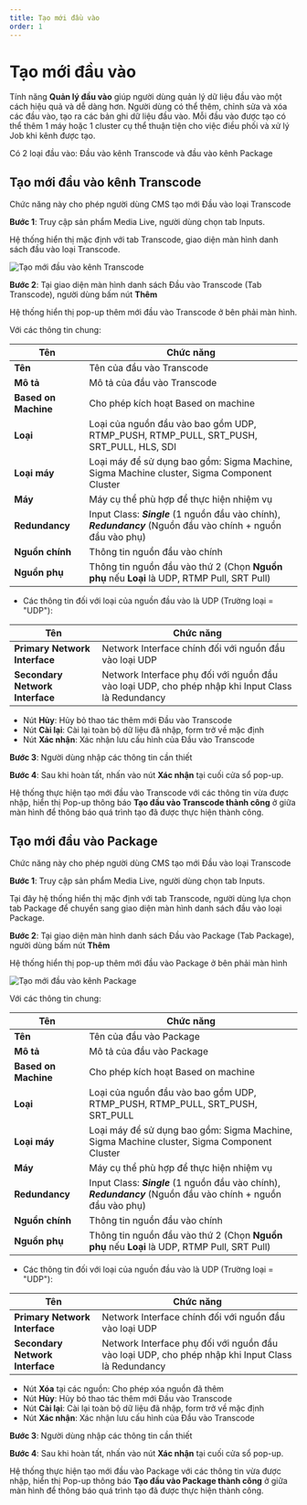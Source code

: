 ```yaml
---
title: Tạo mới đầu vào
order: 1 
---
```



# Tạo mới đầu vào

Tính năng **Quản lý đầu vào** giúp người dùng quản lý dữ liệu đầu vào một cách hiệu quả và dễ dàng hơn. Người dùng có thể thêm, chỉnh sửa và xóa các đầu vào, tạo ra các bản ghi dữ liệu đầu vào. Mỗi đầu vào được tạo có thể thêm 1 máy hoặc 1 cluster cụ thể thuận tiện cho việc điều phối và xử lý Job khi kênh được tạo.

Có 2 loại đầu vào: Đầu vào kênh Transcode và đầu vào kênh Package


## Tạo mới đầu vào kênh Transcode

Chức năng này cho phép người dùng CMS tạo mới Đầu vào loại Transcode

**Bước 1**: Truy cập sản phẩm Media Live, người dùng chọn tab Inputs. 

Hệ thống hiển thị mặc định với tab Transcode, giao diện màn hình danh sách đầu vào loại Transcode.

![Tạo mới đầu vào kênh Transcode](/images/media-live/input/create-transcode-input.png)

**Bước 2**: Tại giao diện màn hình danh sách Đầu vào Transcode (Tab Transcode), người dùng bấm nút **Thêm** 

Hệ thống hiển thị pop-up thêm mới đầu vào Transcode ở bên phải màn hình.

Với các thông tin chung:

| Tên                  | Chức năng                                                    |
| -------------------- | ------------------------------------------------------------ |
| **Tên**              | Tên của đầu vào Transcode                                    |
| **Mô tả**            | Mô tả của đầu vào Transcode                                  |
| **Based on Machine** | Cho phép kích hoạt Based on machine                          |
| **Loại**             | Loại của nguồn đầu vào bao gồm UDP, RTMP_PUSH, RTMP_PULL, SRT_PUSH, SRT_PULL, HLS, SDI |
| **Loại máy**         | Loại máy để sử dụng bao gồm: Sigma Machine, Sigma Machine cluster, Sigma Component Cluster |
| **Máy**              | Máy cụ thể phù hợp để thực hiện nhiệm vụ                     |
| **Redundancy**       | Input Class: ***Single*** (1 nguồn đầu vào chính), ***Redundancy*** (Nguồn đầu vào chính + nguồn đầu vào phụ) |
| **Nguồn chính**      | Thông tin nguồn đầu vào chính                                |
| **Nguồn phụ**        | Thông tin nguồn đầu vào thứ 2 (Chọn **Nguồn phụ** nếu **Loại** là UDP, RTMP Pull, SRT Pull) |

- Các thông tin đối với loại của nguồn đầu vào là UDP (Trường loại = "UDP"):

| Tên                             | Chức năng                                                    |
| ------------------------------- | ------------------------------------------------------------ |
| **Primary Network Interface**   | Network Interface chính đối với nguồn đầu vào loại UDP       |
| **Secondary Network Interface** | Network Interface phụ đối với nguồn đầu vào loại UDP, cho phép nhập khi Input Class là Redundancy |

- Nút **Hủy**: Hủy bỏ thao tác thêm mới Đầu vào Transcode
- Nút **Cài lại**: Cài lại toàn bộ dữ liệu đã nhập, form trở về mặc định
- Nút **Xác nhận**: Xác nhận lưu cấu hình của Đầu vào Transcode

**Bước 3**: Người dùng nhập các thông tin cần thiết 

**Bước 4**: Sau khi hoàn tất, nhấn vào nút **Xác nhận** tại cuối cửa sổ pop-up.

Hệ thống thực hiện tạo mới đầu vào Transcode với các thông tin vừa được nhập, hiển thị Pop-up thông báo **Tạo đầu vào Transcode thành công** ở giữa màn hình để thông báo quá trình tạo đã được thực hiện thành công.


## Tạo mới đầu vào Package

Chức năng này cho phép người dùng CMS tạo mới Đầu vào loại Transcode

**Bước 1**: Truy cập sản phẩm Media Live, người dùng chọn tab Inputs. 

Tại đây hệ thống hiển thị mặc định với tab Transcode, người dùng lựa chọn tab Package để chuyển sang giao diện màn hình danh sách đầu vào loại Package.

**Bước 2**: Tại giao diện màn hình danh sách Đầu vào Package (Tab Package), người dùng bấm nút **Thêm** 

Hệ thống hiển thị pop-up thêm mới đầu vào Package ở bên phải màn hình

![Tạo mới đầu vào kênh Package](/images/media-live/input/create-package-input.png)

Với các thông tin chung:

| Tên                  | Chức năng                                                    |
| -------------------- | ------------------------------------------------------------ |
| **Tên**              | Tên của đầu vào Package                                      |
| **Mô tả**            | Mô tả của đầu vào Package                                    |
| **Based on Machine** | Cho phép kích hoạt Based on machine                          |
| **Loại**             | Loại của nguồn đầu vào bao gồm UDP, RTMP_PUSH, RTMP_PULL, SRT_PUSH, SRT_PULL |
| **Loại máy**         | Loại máy để sử dụng bao gồm: Sigma Machine, Sigma Machine cluster, Sigma Component Cluster |
| **Máy**              | Máy cụ thể phù hợp để thực hiện nhiệm vụ                     |
| **Redundancy**       | Input Class: ***Single*** (1 nguồn đầu vào chính), ***Redundancy*** (Nguồn đầu vào chính + nguồn đầu vào phụ) |
| **Nguồn chính**      | Thông tin nguồn đầu vào chính                                |
| **Nguồn phụ**        | Thông tin nguồn đầu vào thứ 2 (Chọn **Nguồn phụ** nếu **Loại** là UDP, RTMP Pull, SRT Pull) |

- Các thông tin đối với loại của nguồn đầu vào là UDP (Trường loại = "UDP"):

| Tên                             | Chức năng                                                    |
| ------------------------------- | ------------------------------------------------------------ |
| **Primary Network Interface**   | Network Interface chính đối với nguồn đầu vào loại UDP       |
| **Secondary Network Interface** | Network Interface phụ đối với nguồn đầu vào loại UDP, cho phép nhập khi Input Class là Redundancy |

- Nút **Xóa** tại các nguồn: Cho phép xóa nguồn đã thêm
- Nút **Hủy**: Hủy bỏ thao tác thêm mới Đầu vào Transcode
- Nút **Cài lại**: Cài lại toàn bộ dữ liệu đã nhập, form trở về mặc định
- Nút **Xác nhận**: Xác nhận lưu cấu hình của Đầu vào Transcode

**Bước 3**: Người dùng nhập các thông tin cần thiết 

**Bước 4**: Sau khi hoàn tất, nhấn vào nút **Xác nhận** tại cuối cửa sổ pop-up.

Hệ thống thực hiện tạo mới đầu vào Package với các thông tin vừa được nhập, hiển thị Pop-up thông báo **Tạo đầu vào Package thành công** ở giữa màn hình để thông báo quá trình tạo đã được thực hiện thành công.
